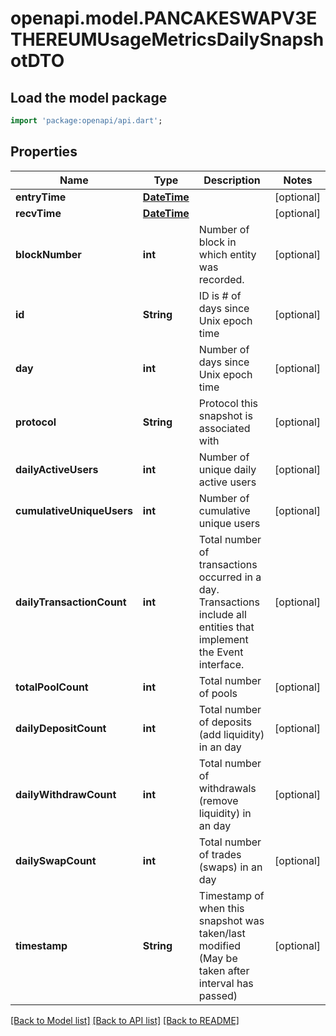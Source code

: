 # openapi.model.PANCAKESWAPV3ETHEREUMUsageMetricsDailySnapshotDTO

## Load the model package
```dart
import 'package:openapi/api.dart';
```

## Properties
Name | Type | Description | Notes
------------ | ------------- | ------------- | -------------
**entryTime** | [**DateTime**](DateTime.md) |  | [optional] 
**recvTime** | [**DateTime**](DateTime.md) |  | [optional] 
**blockNumber** | **int** | Number of block in which entity was recorded. | [optional] 
**id** | **String** | ID is # of days since Unix epoch time | [optional] 
**day** | **int** | Number of days since Unix epoch time | [optional] 
**protocol** | **String** | Protocol this snapshot is associated with | [optional] 
**dailyActiveUsers** | **int** | Number of unique daily active users | [optional] 
**cumulativeUniqueUsers** | **int** | Number of cumulative unique users | [optional] 
**dailyTransactionCount** | **int** | Total number of transactions occurred in a day. Transactions include all entities that implement the Event interface. | [optional] 
**totalPoolCount** | **int** | Total number of pools | [optional] 
**dailyDepositCount** | **int** | Total number of deposits (add liquidity) in an day | [optional] 
**dailyWithdrawCount** | **int** | Total number of withdrawals (remove liquidity) in an day | [optional] 
**dailySwapCount** | **int** | Total number of trades (swaps) in an day | [optional] 
**timestamp** | **String** | Timestamp of when this snapshot was taken/last modified (May be taken after interval has passed) | [optional] 

[[Back to Model list]](../README.md#documentation-for-models) [[Back to API list]](../README.md#documentation-for-api-endpoints) [[Back to README]](../README.md)


